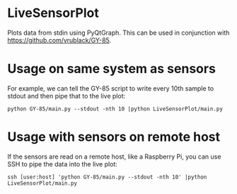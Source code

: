 # LiveSensorPlot
Plots data from stdin using PyQtGraph. This can be used in conjunction with https://github.com/vrublack/GY-85.

# Usage on same system as sensors
For example, we can tell the GY-85 script to write every 10th sample to stdout and then pipe that to the live plot:
```
python GY-85/main.py --stdout -nth 10 |python LiveSensorPlot/main.py
```

# Usage with sensors on remote host
If the sensors are read on a remote host, like a Raspberry Pi, you can use SSH to pipe the data into the live plot:
```
ssh [user:host] 'python GY-85/main.py --stdout -nth 10' |python LiveSensorPlot/main.py
```
